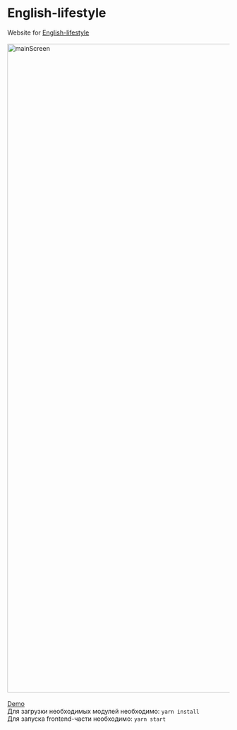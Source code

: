 # **English-lifestyle**
Website for <a href="https://immigrate.english-lifestyle.ru/">English-lifestyle</a><br/><br/>
<img width="1470" alt="mainScreen" src="https://github.com/qookieFaitPipi/english-lifestyle/assets/58183484/03c30629-3676-4696-a853-eff0b303f579">
<br/><br/>
<a href='https://github.com/qookieFaitPipi/transproject/assets/58183484/8e2bde35-47ae-4ab2-880e-3e8f89f2abbd'>Demo</a><br/>
Для загрузки необходимых модулей необходимо: `yarn install`<br/>
Для запуска frontend-части необходимо: `yarn start`<br/>
